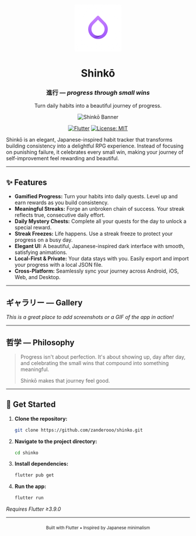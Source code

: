 <div align="center">
  <img src="assets/icon.png" alt="Shinkō" width="128" height="128">
  
  # Shinkō
  
  ### 進行 — *progress through small wins*
  
  <p>
    Turn daily habits into a beautiful journey of progress.
  </p>
</div>

<p align="center">
  <img src="https://capsule-render.vercel.app/api?type=waving&color=a855f7&height=200&section=header&text=Shinkō&fontSize=90&fontColor=ffffff" alt="Shinkō Banner"/>
</p>

<div align="center">

[![Flutter](https://img.shields.io/badge/Flutter-02569B?style=for-the-badge&logo=flutter&logoColor=white)](https://flutter.dev)
[![License: MIT](https://img.shields.io/badge/License-MIT-a855f7?style=for-the-badge)](https://opensource.org/licenses/MIT)

</div>

Shinkō is an elegant, Japanese-inspired habit tracker that transforms building consistency into a delightful RPG experience. Instead of focusing on punishing failure, it celebrates every small win, making your journey of self-improvement feel rewarding and beautiful.

---

## ✨ Features

- **Gamified Progress:** Turn your habits into daily quests. Level up and earn rewards as you build consistency.
- **Meaningful Streaks:** Forge an unbroken chain of success. Your streak reflects true, consecutive daily effort.
- **Daily Mystery Chests:** Complete all your quests for the day to unlock a special reward.
- **Streak Freezes:** Life happens. Use a streak freeze to protect your progress on a busy day.
- **Elegant UI:** A beautiful, Japanese-inspired dark interface with smooth, satisfying animations.
- **Local-First & Private:** Your data stays with you. Easily export and import your progress with a local JSON file.
- **Cross-Platform:** Seamlessly sync your journey across Android, iOS, Web, and Desktop.

---

## ギャラリー — Gallery

*This is a great place to add screenshots or a GIF of the app in action!*

<p align="center">
  <!-- <img src="link/to/your/screenshot.png" width="250"> -->
  <!-- <img src="link/to/your/screenshot-2.png" width="250"> -->
</p>

---

## 哲学 — Philosophy

> Progress isn't about perfection. It's about showing up, day after day, and celebrating the small wins that compound into something meaningful.
>
> Shinkō makes that journey feel good.

---

## 🚀 Get Started

1.  **Clone the repository:**
    ```bash
    git clone https://github.com/zanderooo/shinko.git
    ```
2.  **Navigate to the project directory:**
    ```bash
    cd shinko
    ```
3.  **Install dependencies:**
    ```bash
    flutter pub get
    ```
4.  **Run the app:**
    ```bash
    flutter run
    ```

*Requires Flutter ≥3.9.0*

---

<div align="center">
  <sub>Built with Flutter • Inspired by Japanese minimalism</sub>
</div>
